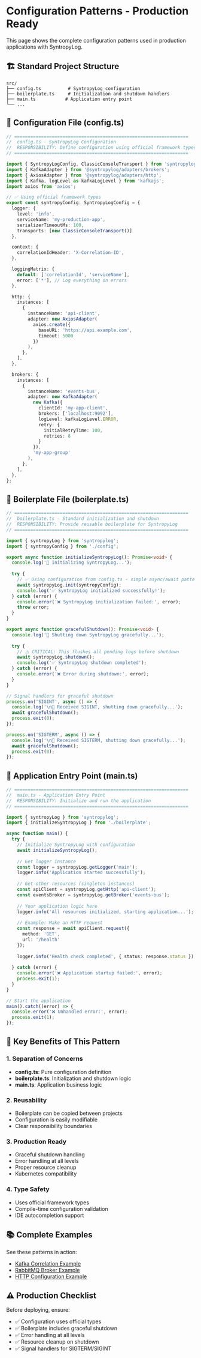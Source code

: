 # Configuration Patterns - Production Ready

This page shows the complete configuration patterns used in production applications with SyntropyLog.

## 🏗️ Standard Project Structure

```
src/
├── config.ts          # SyntropyLog configuration
├── boilerplate.ts     # Initialization and shutdown handlers
├── main.ts           # Application entry point
└── ...
```

## 📝 Configuration File (config.ts)

```typescript
// =================================================================
//  config.ts - SyntropyLog Configuration
//  RESPONSIBILITY: Define configuration using official framework types
// =================================================================

import { SyntropyLogConfig, ClassicConsoleTransport } from 'syntropylog';
import { KafkaAdapter } from '@syntropylog/adapters/brokers';
import { AxiosAdapter } from '@syntropylog/adapters/http';
import { Kafka, logLevel as kafkaLogLevel } from 'kafkajs';
import axios from 'axios';

// ✅ Using official framework types
export const syntropyConfig: SyntropyLogConfig = {
  logger: {
    level: 'info',
    serviceName: 'my-production-app',
    serializerTimeoutMs: 100,
    transports: [new ClassicConsoleTransport()]
  },

  context: {
    correlationIdHeader: 'X-Correlation-ID',
  },

  loggingMatrix: {
    default: ['correlationId', 'serviceName'],
    error: ['*'], // Log everything on errors
  },

  http: {
    instances: [
      {
        instanceName: 'api-client',
        adapter: new AxiosAdapter(
          axios.create({ 
            baseURL: 'https://api.example.com',
            timeout: 5000 
          })
        ),
      },
    ],
  },

  brokers: {
    instances: [
      {
        instanceName: 'events-bus',
        adapter: new KafkaAdapter(
          new Kafka({
            clientId: 'my-app-client',
            brokers: ['localhost:9092'],
            logLevel: kafkaLogLevel.ERROR,
            retry: {
              initialRetryTime: 100,
              retries: 8
            }
          }),
          'my-app-group'
        ),
      },
    ],
  },
};
```

## 🔧 Boilerplate File (boilerplate.ts)

```typescript
// =================================================================
//  boilerplate.ts - Standard initialization and shutdown
//  RESPONSIBILITY: Provide reusable boilerplate for SyntropyLog
// =================================================================

import { syntropyLog } from 'syntropylog';
import { syntropyConfig } from './config';

export async function initializeSyntropyLog(): Promise<void> {
  console.log('🚀 Initializing SyntropyLog...');
  
  try {
    // ✅ Using configuration from config.ts - simple async/await pattern
    await syntropyLog.init(syntropyConfig);
    console.log('✅ SyntropyLog initialized successfully!');
  } catch (error) {
    console.error('❌ SyntropyLog initialization failed:', error);
    throw error;
  }
}

export async function gracefulShutdown(): Promise<void> {
  console.log('🔄 Shutting down SyntropyLog gracefully...');
  
  try {
    // ⚠️ CRITICAL: This flushes all pending logs before shutdown
    await syntropyLog.shutdown();
    console.log('✅ SyntropyLog shutdown completed');
  } catch (error) {
    console.error('❌ Error during shutdown:', error);
  }
}

// Signal handlers for graceful shutdown
process.on('SIGINT', async () => {
  console.log('\n🛑 Received SIGINT, shutting down gracefully...');
  await gracefulShutdown();
  process.exit(0);
});

process.on('SIGTERM', async () => {
  console.log('\n🛑 Received SIGTERM, shutting down gracefully...');
  await gracefulShutdown();
  process.exit(0);
});
```

## 🚀 Application Entry Point (main.ts)

```typescript
// =================================================================
//  main.ts - Application Entry Point
//  RESPONSIBILITY: Initialize and run the application
// =================================================================

import { syntropyLog } from 'syntropylog';
import { initializeSyntropyLog } from './boilerplate';

async function main() {
  try {
    // Initialize SyntropyLog with configuration
    await initializeSyntropyLog();
    
    // Get logger instance
    const logger = syntropyLog.getLogger('main');
    logger.info('Application started successfully');
    
    // Get other resources (singleton instances)
    const apiClient = syntropyLog.getHttp('api-client');
    const eventsBroker = syntropyLog.getBroker('events-bus');
    
    // Your application logic here
    logger.info('All resources initialized, starting application...');
    
    // Example: Make an HTTP request
    const response = await apiClient.request({
      method: 'GET',
      url: '/health'
    });
    
    logger.info('Health check completed', { status: response.status });
    
  } catch (error) {
    console.error('❌ Application startup failed:', error);
    process.exit(1);
  }
}

// Start the application
main().catch((error) => {
  console.error('❌ Unhandled error:', error);
  process.exit(1);
});
```

## 🎯 Key Benefits of This Pattern

### **1. Separation of Concerns**
- **config.ts**: Pure configuration definition
- **boilerplate.ts**: Initialization and shutdown logic
- **main.ts**: Application business logic

### **2. Reusability**
- Boilerplate can be copied between projects
- Configuration is easily modifiable
- Clear responsibility boundaries

### **3. Production Ready**
- Graceful shutdown handling
- Error handling at all levels
- Proper resource cleanup
- Kubernetes compatibility

### **4. Type Safety**
- Uses official framework types
- Compile-time configuration validation
- IDE autocompletion support

## 📚 Complete Examples

See these patterns in action:
- [Kafka Correlation Example](../../examples/20-basic-kafka-correlation)
- [RabbitMQ Broker Example](../../examples/21-basic-rabbitmq-broker)
- [HTTP Configuration Example](../../examples/09-http-configuration)

## ⚠️ Production Checklist

Before deploying, ensure:
- ✅ Configuration uses official types
- ✅ Boilerplate includes graceful shutdown
- ✅ Error handling at all levels
- ✅ Resource cleanup on shutdown
- ✅ Signal handlers for SIGTERM/SIGINT 